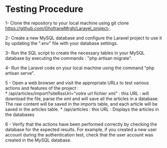 
<p align="center">
<h1>Testing Procedure</h1>
</p>

1- Clone the repository to your local machine using git clone https://github.com/GhofraneMrgh/Laravel_project-.


2- Create a new MySQL database and configure the Laravel project to use it by updating the ".env" file with your database settings.

3- Run the SQL script to create the necessary tables in your MySQL database by executing the commands : "php artisan migrate".

4- Run the Laravel code on your local machine using the command "php artisan serve".

5 - Open a web browser and visit the appropriate URLs to test various actions and features of the project :  
    * /api/articles/import?siteRssUrl="votre url fichier xml" : this URL : will download the file, parse the xml and will save all the articles in a database. The raw content will be saved in the imports table, and each article will be saved in the articles table.
    * /api/articles : this URL : Displays the articles in the databases

6 - Verify that the actions have been performed correctly by checking the database for the expected results. For example, if you created a new user account during the authentication test, check that the user account was created in the MySQL database.
